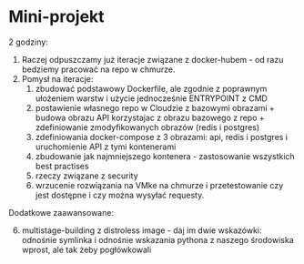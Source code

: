 # Mini-projekt

2 godziny:

1. Raczej odpuszczamy już iteracje związane z docker-hubem - od razu bedziemy pracować na repo w chmurze.
2. Pomysł na iteracje:
	1. zbudować podstawowy Dockerfile, ale zgodnie z poprawnym ułożeniem warstw i użycie jednocześnie ENTRYPOINT z CMD 
	2. postawienie własnego repo w Cloudzie z bazowymi obrazami + budowa obrazu API korzystajac z obrazu bazowego z repo + zdefiniowanie zmodyfikowanych obrazów (redis i postgres)
	3. zdefiniowania docker-compose z 3 obrazami: api, redis i postgres i uruchomienie API z tymi kontenerami
	4. zbudowanie jak najmniejszego kontenera - zastosowanie wszystkich best practises
	5. rzeczy związane z security
	6. wrzucenie rozwiązania na VMke na chmurze i przetestowanie czy jest dostępne i czy można wysyłać requesty.

Dodatkowe zaawansowane:

6. multistage-building z distroless image - daj im dwie wskazówki: odnośnie symlinka i odnośnie wskazania pythona z naszego środowiska wprost, ale tak żeby pogłówkowali